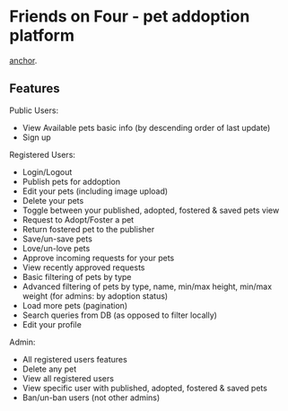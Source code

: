 # Friends on Four - pet addoption platform

[anchor](https://www....).

## Features
Public Users:
- View Available pets basic info (by descending order of last update)
- Sign up

Registered Users:
- Login/Logout
- Publish pets for addoption
- Edit your pets (including image upload)
- Delete your pets
- Toggle between your published, adopted, fostered & saved pets view
- Request to Adopt/Foster a pet
- Return fostered pet to the publisher
- Save/un-save pets
- Love/un-love pets
- Approve incoming requests for your pets
- View recently approved requests
- Basic filtering of pets by type
- Advanced filtering of pets by type, name, min/max height, min/max weight (for admins: by adoption status)
- Load more pets (pagination)
- Search queries from DB (as opposed to filter locally)
- Edit your profile

Admin:
- All registered users features
- Delete any pet
- View all registered users
- View specific user with published, adopted, fostered & saved pets
- Ban/un-ban users (not other admins)